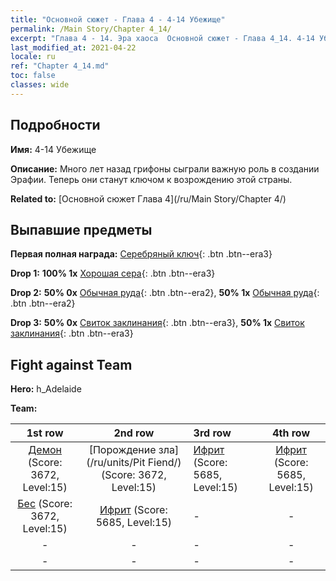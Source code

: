```yaml
---
title: "Основной сюжет - Глава 4 - 4-14 Убежище"
permalink: /Main Story/Chapter 4_14/
excerpt: "Глава 4 - 14. Эра хаоса  Основной сюжет - Глава 4_14. 4-14 Убежище"
last_modified_at: 2021-04-22
locale: ru
ref: "Chapter 4_14.md"
toc: false
classes: wide
---
```


## Подробности

 **Имя:** 4-14 Убежище

 **Описание:** Много лет назад грифоны сыграли важную роль в создании Эрафии. Теперь они станут ключом к возрождению этой страны.

 **Related to:** [Основной сюжет Глава 4](/ru/Main Story/Chapter 4/)

## Выпавшие предметы

 **Первая полная награда:** [Серебряный ключ](/ItemsRU/con_693/){: .btn .btn--era3}

 **Drop 1:** **100% 1x** [Хорошая сера](/ItemsRU/mat_15/){: .btn .btn--era3}

 **Drop 2:** **50% 0x** [Обычная руда](/ItemsRU/mat_6/){: .btn .btn--era2}, **50% 1x** [Обычная руда](/ItemsRU/mat_6/){: .btn .btn--era2}

 **Drop 3:** **50% 0x** [Свиток заклинания](/ItemsRU/con_694/){: .btn .btn--era3}, **50% 1x** [Свиток заклинания](/ItemsRU/con_694/){: .btn .btn--era3}


## Fight against Team
 **Hero:** h_Adelaide

 **Team:**


  | 1st row | 2nd row | 3rd row | 4th row |
  |:----:|:----:|:----|:----:|
  | [Демон](/ru/units/Demon/) (Score: 3672, Level:15)  | [Порождение зла](/ru/units/Pit Fiend/) (Score: 3672, Level:15)  | [Ифрит](/ru/units/Efreeti/) (Score: 5685, Level:15)  | [Ифрит](/ru/units/Efreeti/) (Score: 5685, Level:15)  |
  | [Бес](/ru/units/Imp/) (Score: 3672, Level:15)  | [Ифрит](/ru/units/Efreeti/) (Score: 5685, Level:15)  | - | - |
  | - | - | - | - |
  | - | - | - | - |


